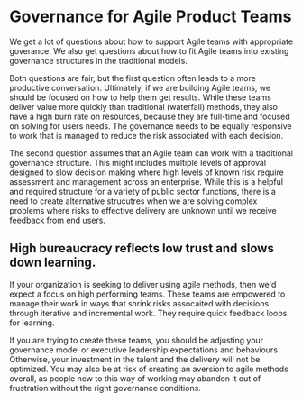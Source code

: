 # Governance for Agile Product Teams
We get a lot of questions about how to support Agile teams with appropriate goverance. We also get questions about how to fit Agile teams into existing governance structures in the traditional models.

Both questions are fair, but the first question often leads to a more productive conversation. Ultimately, if we are building Agile teams, we should be focused on how to help them get results. While these teams deliver value more quickly than traditional (waterfall) methods, they also have a high burn rate on resources, because they are full-time and focused on solving for users needs. The governance needs to be equally responsive to work that is managed to reduce the risk associated with each decision.

The second question assumes that an Agile team can work with a traditional governance structure. This might includes multiple levels of approval designed to slow decision making where high levels of known risk require assessment and management across an enterprise. While this is a helpful and required structure for a variety of public sector functions, there is a need to create alternative strucutres when we are solving complex problems where risks to effective delivery are unknown until we receive feedback from end users.

## High bureaucracy reflects low trust and slows down learning.

If your organization is seeking to deliver using agile methods, then we'd expect a focus on high performing teams. These teams are empowered to manage their work in ways that shrink risks assocaited with decisions through iterative and incremental work. They require quick feedback loops for learning.

If you are trying to create these teams, you should be adjusting your governance model or executive leadership expectations and behaviours. Otherwise, your investment in the talent and the delivery will not be optimized. You may also be at risk of creating an aversion to agile methods overall, as people new to this way of working may abandon it out of frustration without the right governance conditions.
